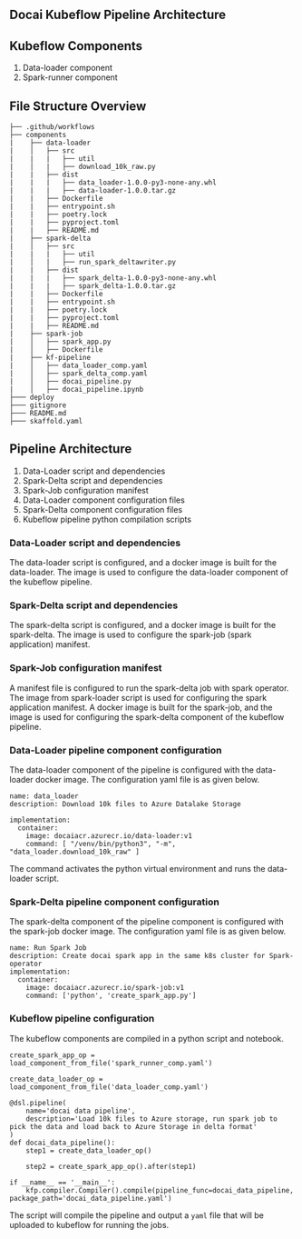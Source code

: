 ## Docai Kubeflow Pipeline Architecture  

## Kubeflow Components  
1. Data-loader component  
2. Spark-runner component  

## File Structure Overview  

```  
├── .github/workflows  
├── components  
|    ├── data-loader  
|    │   ├── src  
|    |   |   ├── util            
|    │   |   ├── download_10k_raw.py  
|    |   ├── dist  
|    |   |   ├── data_loader-1.0.0-py3-none-any.whl  
|    |   |   ├── data-loader-1.0.0.tar.gz  
|    |   ├── Dockerfile  
|    |   ├── entrypoint.sh  
|    |   ├── poetry.lock  
|    |   ├── pyproject.toml  
|    |   ├── README.md  
|    ├── spark-delta  
|    │   ├── src  
|    |   |   ├── util            
|    │   |   ├── run_spark_deltawriter.py  
|    |   ├── dist  
|    |   |   ├── spark_delta-1.0.0-py3-none-any.whl  
|    |   |   ├── spark_delta-1.0.0.tar.gz  
|    |   ├── Dockerfile  
|    |   ├── entrypoint.sh  
|    |   ├── poetry.lock  
|    |   ├── pyproject.toml  
|    |   ├── README.md  
|    ├── spark-job  
|    │   ├── spark_app.py  
|    │   ├── Dockerfile  
|    ├── kf-pipeline  
|    │   ├── data_loader_comp.yaml  
|    │   ├── spark_delta_comp.yaml  
|    │   ├── docai_pipeline.py  
|    │   ├── docai_pipeline.ipynb  
├─── deploy  
├─── gitignore  
├─── README.md  
├─── skaffold.yaml  
```

## Pipeline Architecture  
1. Data-Loader script and dependencies  
2. Spark-Delta script and dependencies  
3. Spark-Job configuration manifest  
4. Data-Loader component configuration files  
5. Spark-Delta component configuration files  
6. Kubeflow pipeline python compilation scripts  

### Data-Loader script and dependencies  
The data-loader script is configured, and a docker image is built for the data-loader. The image is used to configure the data-loader component of the kubeflow pipeline.  

### Spark-Delta script and dependencies  
The spark-delta script is configured, and a docker image is built for the spark-delta. The image is used to configure the spark-job (spark application) manifest.  

### Spark-Job configuration manifest  
A manifest file is configured to run the spark-delta job with spark operator. The image from spark-loader script is used for configuring the spark application manifest. A docker image is built for the spark-job, and the image is used for configuring the spark-delta component of the kubeflow pipeline.  

### Data-Loader pipeline component configuration  
The data-loader component of the pipeline is configured with the data-loader docker image. The configuration yaml file is as given below.

```  
name: data_loader
description: Download 10k files to Azure Datalake Storage

implementation:
  container:
    image: docaiacr.azurecr.io/data-loader:v1
    command: [ "/venv/bin/python3", "-m", "data_loader.download_10k_raw" ]
```  

The command activates the python virtual environment and runs the data-loader script.  

### Spark-Delta pipeline component configuration  
The spark-delta component of the pipeline component is configured with the spark-job docker image. The configuration yaml file is as given below.  

```  
name: Run Spark Job
description: Create docai spark app in the same k8s cluster for Spark-operator
implementation:
  container:
    image: docaiacr.azurecr.io/spark-job:v1
    command: ['python', 'create_spark_app.py']  
```  

### Kubeflow pipeline configuration  
The kubeflow components are compiled in a python script and notebook. 

```  
create_spark_app_op = load_component_from_file('spark_runner_comp.yaml')

create_data_loader_op = load_component_from_file('data_loader_comp.yaml')  

@dsl.pipeline(
    name='docai data pipeline',
    description='Load 10k files to Azure storage, run spark job to pick the data and load back to Azure Storage in delta format'
)
def docai_data_pipeline():
    step1 = create_data_loader_op()

    step2 = create_spark_app_op().after(step1)  

if __name__ == '__main__':
    kfp.compiler.Compiler().compile(pipeline_func=docai_data_pipeline, package_path='docai_data_pipeline.yaml')
```  

The script will compile the pipeline and output a `yaml` file that will be uploaded to kubeflow for running the jobs.